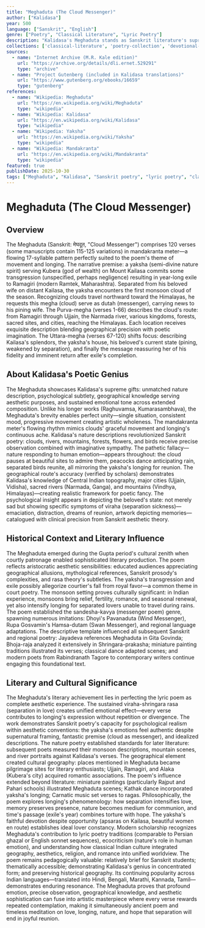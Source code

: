 ```yaml
---
title: "Meghaduta (The Cloud Messenger)"
author: ["Kalidasa"]
year: 500
language: ["Sanskrit", "English"]
genre: ["Poetry", "Classical Literature", "Lyric Poetry"]
description: "Kalidasa's Meghaduta stands as Sanskrit literature's supreme lyric achievement, a 120-verse poem in mandakranta meter where an exiled yaksha (nature spirit) entreats a monsoon cloud to carry messages to his distant beloved. Composed in 5th century CE during the Gupta golden age, this mahakavya in miniature exemplifies Kalidasa's unmatched descriptive powers: the cloud's northward journey from Ramagiri mountain through Central India to the Himalayas becomes occasion for exquisite geographical descriptions, seasonal observations, and emotional landscapes where external nature mirrors internal longing. The poem divides into Purva-megha (Former Cloud, 66 verses describing the journey) and Uttara-megha (Latter Cloud, 54 verses depicting the beloved and requesting message delivery). Beyond romantic sentiment, the work demonstrates Sanskrit poetry's capacity for sustained mood (viraha-shringara rasa—separation in love), geographical precision serving poetic purposes, and the pathetic fallacy where nature sympathetically responds to human emotion. The Meghaduta influenced centuries of Sanskrit and regional literature, establishing the sandesha-kavya (messenger poem) genre and providing template for nature description in Indian aesthetics."
collections: ['classical-literature', 'poetry-collection', 'devotional-poetry', 'regional-literature']
sources:
  - name: "Internet Archive (M.R. Kale edition)"
    url: "https://archive.org/details/dli.ernet.529291"
    type: "archive"
  - name: "Project Gutenberg (included in Kalidasa translations)"
    url: "https://www.gutenberg.org/ebooks/16659"
    type: "gutenberg"
references:
  - name: "Wikipedia: Meghaduta"
    url: "https://en.wikipedia.org/wiki/Meghaduta"
    type: "wikipedia"
  - name: "Wikipedia: Kalidasa"
    url: "https://en.wikipedia.org/wiki/Kalidasa"
    type: "wikipedia"
  - name: "Wikipedia: Yaksha"
    url: "https://en.wikipedia.org/wiki/Yaksha"
    type: "wikipedia"
  - name: "Wikipedia: Mandakranta"
    url: "https://en.wikipedia.org/wiki/Mandakranta"
    type: "wikipedia"
featured: true
publishDate: 2025-10-30
tags: ["Meghaduta", "Kalidasa", "Sanskrit poetry", "lyric poetry", "classical literature", "Gupta period", "nature poetry", "messenger poem", "viraha", "public domain"]
---
```


# Meghaduta (The Cloud Messenger)

## Overview

The Meghaduta (Sanskrit: मेघदूत, "Cloud Messenger") comprises 120 verses (some manuscripts contain 115-125 variations) in mandakranta meter—a flowing 17-syllable pattern perfectly suited to the poem's theme of movement and longing. The narrative premise: a yaksha (semi-divine nature spirit) serving Kubera (god of wealth) on Mount Kailasa commits some transgression (unspecified, perhaps negligence) resulting in year-long exile to Ramagiri (modern Ramtek, Maharashtra). Separated from his beloved wife on distant Kailasa, the yaksha encounters the first monsoon cloud of the season. Recognizing clouds travel northward toward the Himalayas, he requests this megha (cloud) serve as dutah (messenger), carrying news to his pining wife. The Purva-megha (verses 1-66) describes the cloud's route: from Ramagiri through Ujjain, the Narmada river, various kingdoms, forests, sacred sites, and cities, reaching the Himalayas. Each location receives exquisite description blending geographical precision with poetic imagination. The Uttara-megha (verses 67-120) shifts focus: describing Kailasa's splendors, the yaksha's house, his beloved's current state (pining, weakened by separation), and finally the message reassuring her of his fidelity and imminent return after exile's completion.

## About Kalidasa's Poetic Genius

The Meghaduta showcases Kalidasa's supreme gifts: unmatched nature description, psychological subtlety, geographical knowledge serving aesthetic purposes, and sustained emotional tone across extended composition. Unlike his longer works (Raghuvamsa, Kumarasambhava), the Meghaduta's brevity enables perfect unity—single situation, consistent mood, progressive movement creating artistic wholeness. The mandakranta meter's flowing rhythm mimics clouds' graceful movement and longing's continuous ache. Kalidasa's nature descriptions revolutionized Sanskrit poetry: clouds, rivers, mountains, forests, flowers, and birds receive precise observation combined with imaginative sympathy. The pathetic fallacy—nature responding to human emotion—appears throughout: the cloud pauses at beautiful sites to admire them, peacocks dance anticipating rain, separated birds reunite, all mirroring the yaksha's longing for reunion. The geographical route's accuracy (verified by scholars) demonstrates Kalidasa's knowledge of Central Indian topography, major cities (Ujjain, Vidisha), sacred rivers (Narmada, Ganga), and mountains (Vindhya, Himalayas)—creating realistic framework for poetic fancy. The psychological insight appears in depicting the beloved's state: not merely sad but showing specific symptoms of viraha (separation sickness)—emaciation, distraction, dreams of reunion, artwork depicting memories—catalogued with clinical precision from Sanskrit aesthetic theory.

## Historical Context and Literary Influence

The Meghaduta emerged during the Gupta period's cultural zenith when courtly patronage enabled sophisticated literary production. The poem reflects aristocratic aesthetic sensibilities: educated audiences appreciating geographical allusions, mythological references, Sanskrit prosody's complexities, and rasa theory's subtleties. The yaksha's transgression and exile possibly allegorize courtier's fall from royal favor—a common theme in court poetry. The monsoon setting proves culturally significant: in Indian experience, monsoons bring relief, fertility, romance, and seasonal renewal, yet also intensify longing for separated lovers unable to travel during rains. The poem established the sandesha-kavya (messenger poem) genre, spawning numerous imitations: Dhoyi's Pavanaduta (Wind Messenger), Rupa Gosvamin's Hamsa-dutam (Swan Messenger), and regional language adaptations. The descriptive template influenced all subsequent Sanskrit and regional poetry: Jayadeva references Meghaduta in Gita Govinda; Bhoja-raja analyzed it extensively in Shringara-prakasha; miniature painting traditions illustrated its verses; classical dance adapted scenes; and modern poets from Rabindranath Tagore to contemporary writers continue engaging this foundational text.

## Literary and Cultural Significance

The Meghaduta's literary achievement lies in perfecting the lyric poem as complete aesthetic experience. The sustained viraha-shringara rasa (separation in love) creates unified emotional effect—every verse contributes to longing's expression without repetition or divergence. The work demonstrates Sanskrit poetry's capacity for psychological realism within aesthetic conventions: the yaksha's emotions feel authentic despite supernatural framing, fantastic premise (cloud as messenger), and idealized descriptions. The nature poetry established standards for later literature: subsequent poets measured their monsoon descriptions, mountain scenes, and river portraits against Kalidasa's verses. The geographical element created cultural geography: places mentioned in Meghaduta became pilgrimage sites for literary enthusiasts; Ujjain, Ramagiri, and Alaka (Kubera's city) acquired romantic associations. The poem's influence extended beyond literature: miniature paintings (particularly Rajput and Pahari schools) illustrated Meghaduta scenes; Kathak dance incorporated yaksha's longing; Carnatic music set verses to ragas. Philosophically, the poem explores longing's phenomenology: how separation intensifies love, memory preserves presence, nature becomes medium for communion, and time's passage (exile's year) combines torture with hope. The yaksha's faithful devotion despite opportunity (apsaras on Kailasa, beautiful women en route) establishes ideal lover constancy. Modern scholarship recognizes Meghaduta's contribution to lyric poetry traditions (comparable to Persian ghazal or English sonnet sequences), ecocriticism (nature's role in human emotion), and understanding how classical Indian culture integrated geography, aesthetics, religion, and romance into unified worldview. The poem remains pedagogically valuable: relatively brief for Sanskrit students; thematically accessible; demonstrating Kalidasa's genius in concentrated form; and preserving historical geography. Its continuing popularity across Indian languages—translated into Hindi, Bengali, Marathi, Kannada, Tamil—demonstrates enduring resonance. The Meghaduta proves that profound emotion, precise observation, geographical knowledge, and aesthetic sophistication can fuse into artistic masterpiece where every verse rewards repeated contemplation, making it simultaneously ancient poem and timeless meditation on love, longing, nature, and hope that separation will end in joyful reunion.
